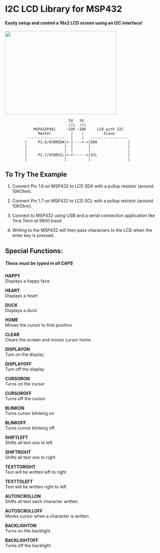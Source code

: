 # I2C LCD Library for MSP432

#### Easily setup and control a 16x2 LCD screen using an I2C interface!<br>
<img src="https://raw.githubusercontent.com/hunterhedges/I2cLcd/master/pics/photo_2.jpg" width="363" height="272">

                                 5V   5V
                                 /|\  /|\
                 MSP432P401     ~10k ~10k     LCD with I2C
                   Master         |    |         Slave
              -----------------   |    |   -----------------
             |     P1.6/UCB0SDA|<-|----+->|SDA              |
             |                 |  |       |                 |
             |                 |  |       |                 |
             |     P1.7/UCB0SCL|<-+------>|SCL              |
             |                 |          |                 |

## To Try The Example
1. Connect Pin 1.6 on MSP432 to LCD SDA with a pullup resistor (around 10KOhm).
2. Connect Pin 1.7 on MSP432 to LCD SCL with a pullup resistor (around 10KOhm).

3. Connect to MSP432 using USB and a serial connection application like Tera Term at 9600 baud.

4. Writing to the MSP432 will then pass characters to the LCD when the enter key is pressed. 

## Special Functions:
##### *These must be typed in all CAPS*

**HAPPY**<br>
Displays a happy face

**HEART**<br>
Displays a heart

**DUCK**<br> 
Displays a duck

**HOME**<br>
Moves the cursor to first position

**CLEAR**<br>
Clears the screen and moves cursor home

**DISPLAYON**<br>
Turn on the display

**DISPLAYOFF**<br>
Turn off the display

**CURSORON**<br>
Turns on the cursor

**CURSOROFF**<br>
Turns off the cursor

**BLINKON**<br>
Turns cursor blinking on

**BLINKOFF**<br>
Turns cursor blinking off

**SHIFTLEFT**<br>
Shifts all text one to left

**SHIFTRIGHT**<br>
Shifts all text one to right

**TEXTTORIGHT**<br>
Text will be written left to right

**TEXTTOLEFT**<br>
Text will be written right to left

**AUTOSCROLLON**<br> 
Shifts all text each character written

**AUTOSCROLLOFF**<br>
Moves cursor when a character is written

**BACKLIGHTON**<br>
Turns on the backlight

**BACKLIGHTOFF**<br>
Turns off the backlight



